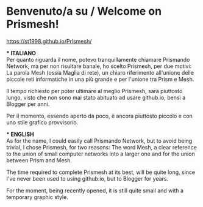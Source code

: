 # Benvenuto/a su / Welcome on Prismesh!

https://st1998.github.io/Prismesh/

<b>* ITALIANO</b><br>
Per quanto riguarda il nome, potevo tranquillamente chiamare Prismando Network, ma per non risultare banale, ho scelto Prismesh, per due motivi: La parola Mesh (ossia Maglia di rete), un chiaro riferimento all'unione delle piccole reti informatiche in una più grande e per l'unione tra Prism e Mesh.<br>

Il tempo richiesto per poter ultimare al meglio Prismesh, sarà piuttosto lungo, visto che non sono mai stato abituato ad usare github.io, bensì a Blogger per anni.<br>

Per il momento, essendo aperto da poco, è ancora piuttosto piccolo e con uno stile grafico provvisorio.<br>

<b>* ENGLISH</b><br>
As for the name, I could easily call Prismando Network, but to avoid being trivial, I chose Prismesh, for two reasons: The word Mesh, a clear reference to the union of small computer networks into a larger one and for the union between Prism and Mesh.<br>

The time required to complete Prismesh at its best, will be quite long, since I've never been used to using github.io, but to Blogger for years.<br>

For the moment, being recently opened, it is still quite small and with a temporary graphic style.
